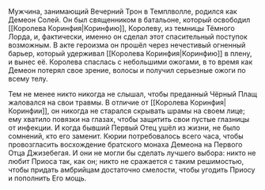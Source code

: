 Мужчина, занимающий Вечерний Трон в Темплволле, родился как Демеон Солей. Он был священником в батальоне, который освободил [[Королева Коринфия|Коринфию]], Королеву, из темницы Тёмного Лорда, и, фактически, именно он сделал этот спасительный поступок возможным. В акте героизма он прошёл через нечестивый огненный барьер, который удерживал [[Королева Коринфия|Коринфию]] в плену, и вынес её. Королева спаслась с небольшими ожогами, в то время как Демеон потерял свое зрение, волосы и получил серьезные ожоги по всему телу.

Тем не менее никто никогда не слышал, чтобы преданный Чёрный Плащ жаловался на свои травмы. В отличие от [[Королева Коринфия|Коринфии]], он никогда не старался скрывать шрамы на своем лице; ему хватило повязки на глазах, чтобы защитить свои пустые глазницы от инфекции. И когда бывший Первый Отец ушёл из жизни, не было сомнений, кто его заменит. Кюрии потребовалось всего часа, чтобы провозгласить восхождение братского монаха Демеона на Первого Отца Джизебегая. И они не могли бы сделать лучшего выбора: никто не любит Приоса так, как он; никто не сражается с таким решимостью, чтобы придать амбрийцам достаточно смелости, чтобы угодить Приосу и пополнить Его мощь.